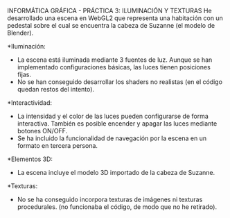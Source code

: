 INFORMÁTICA GRÁFICA - PRÁCTICA 3: ILUMINACIÓN Y TEXTURAS
He desarrollado una escena en WebGL2 que representa una habitación con un pedestal sobre el cual se encuentra la cabeza de Suzanne (el modelo de Blender).

*Iluminación:
- La escena está iluminada mediante 3 fuentes de luz. Aunque se han implementado configuraciones básicas, las luces tienen posiciones fijas.
- No se han conseguido desarrollar los shaders no realistas (en el código quedan restos del intento).

*Interactividad:
- La intensidad y el color de las luces pueden configurarse de forma interactiva. También es posible encender y apagar las luces mediante botones ON/OFF.
- Se ha incluido la funcionalidad de navegación por la escena en un formato en tercera persona.

*Elementos 3D:
- La escena incluye el modelo 3D importado de la cabeza de Suzanne.

*Texturas:
- No se ha conseguido incorpora texturas de imágenes ni texturas procedurales. (no funcionaba el código, de modo que no he retirado).
